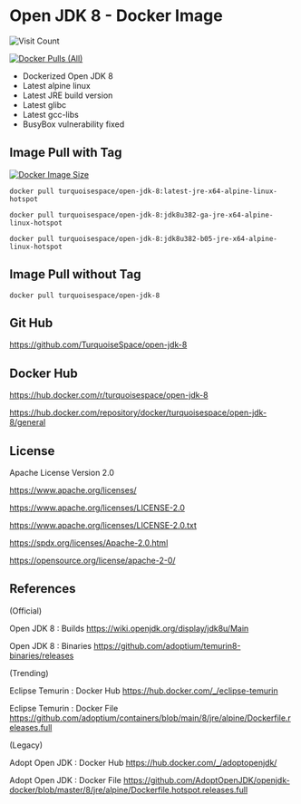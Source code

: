 
# Open JDK 8 - Docker Image

![Visit Count](https://profile-counter.glitch.me/TurquoiseSpace_open-jdk-8/count.svg)

[![Docker Pulls (All)](https://img.shields.io/docker/pulls/turquoisespace/open-jdk-8)](https://hub.docker.com/r/turquoisespace/open-jdk-8)

- Dockerized Open JDK 8
- Latest alpine linux
- Latest JRE build version
- Latest glibc
- Latest gcc-libs
- BusyBox vulnerability fixed


## Image Pull with Tag

[![Docker Image Size](https://img.shields.io/docker/image-size/turquoisespace/open-jdk-8/jdk8u382-ga-jre-x64-alpine-linux-hotspot?color=orange)](https://hub.docker.com/layers/turquoisespace/open-jdk-8/jdk8u382-ga-jre-x64-alpine-linux-hotspot/images/sha256-?context=explore)

```
docker pull turquoisespace/open-jdk-8:latest-jre-x64-alpine-linux-hotspot
```

```
docker pull turquoisespace/open-jdk-8:jdk8u382-ga-jre-x64-alpine-linux-hotspot
```

```
docker pull turquoisespace/open-jdk-8:jdk8u382-b05-jre-x64-alpine-linux-hotspot
```


## Image Pull without Tag

```
docker pull turquoisespace/open-jdk-8
```


## Git Hub

https://github.com/TurquoiseSpace/open-jdk-8


## Docker Hub

https://hub.docker.com/r/turquoisespace/open-jdk-8

https://hub.docker.com/repository/docker/turquoisespace/open-jdk-8/general


## License

Apache License Version 2.0

https://www.apache.org/licenses/

https://www.apache.org/licenses/LICENSE-2.0

https://www.apache.org/licenses/LICENSE-2.0.txt

https://spdx.org/licenses/Apache-2.0.html

https://opensource.org/license/apache-2-0/


## References

(Official)

Open JDK 8 : Builds
https://wiki.openjdk.org/display/jdk8u/Main

Open JDK 8 : Binaries
https://github.com/adoptium/temurin8-binaries/releases

(Trending)

Eclipse Temurin : Docker Hub
https://hub.docker.com/_/eclipse-temurin

Eclipse Temurin : Docker File
https://github.com/adoptium/containers/blob/main/8/jre/alpine/Dockerfile.releases.full

(Legacy)

Adopt Open JDK : Docker Hub
https://hub.docker.com/_/adoptopenjdk/

Adopt Open JDK : Docker File
https://github.com/AdoptOpenJDK/openjdk-docker/blob/master/8/jre/alpine/Dockerfile.hotspot.releases.full
